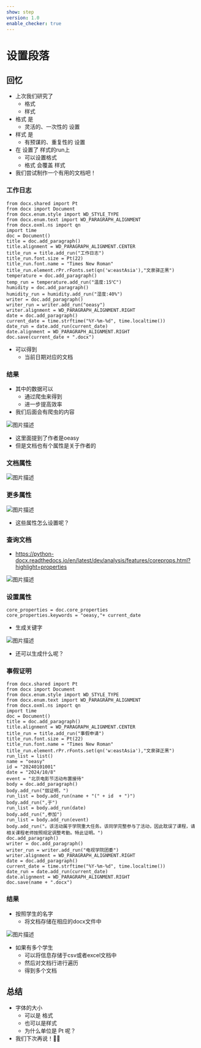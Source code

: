 ```yaml
---
show: step
version: 1.0
enable_checker: true
---
```


# 设置段落

## 回忆

- 上次我们研究了 
	- 格式
	- 样式
- 格式 是  
	- 灵活的、一次性的 设置
- 样式 是
	- 有预谋的、重复性的 设置
- 在 设置了 样式的run上 
	- 可以设置格式
	- 格式 会覆盖 样式
- 我们尝试制作一个有用的文档吧！

### 工作日志

```
from docx.shared import Pt
from docx import Document
from docx.enum.style import WD_STYLE_TYPE
from docx.enum.text import WD_PARAGRAPH_ALIGNMENT
from docx.oxml.ns import qn
import time
doc = Document()
title = doc.add_paragraph()
title.alignment = WD_PARAGRAPH_ALIGNMENT.CENTER
title_run = title.add_run("工作日志")
title_run.font.size = Pt(22)
title_run.font.name = "Times New Roman"
title_run.element.rPr.rFonts.set(qn('w:eastAsia'),"文泉驿正黑")
temperature = doc.add_paragraph()
temp_run = temperature.add_run("温度:15℃")
humidity = doc.add_paragraph()
humidity_run = humidity.add_run("湿度:40%")
writer = doc.add_paragraph()
writer_run = writer.add_run("oeasy")
writer.alignment = WD_PARAGRAPH_ALIGNMENT.RIGHT
date = doc.add_paragraph()
current_date = time.strftime("%Y-%m-%d", time.localtime())
date_run = date.add_run(current_date)
date.alignment = WD_PARAGRAPH_ALIGNMENT.RIGHT
doc.save(current_date + ".docx")
```

- 可以得到
	- 当前日期对应的文档

### 结果

- 其中的数据可以
	- 通过爬虫来得到
	- 进一步提高效率
- 我们后面会有爬虫的内容

![图片描述](https://doc.shiyanlou.com/courses/uid1190679-20240430-1714442699333)

- 这里面提到了作者是oeasy
- 但是文档也有个属性是关于作者的

### 文档属性

![图片描述](https://doc.shiyanlou.com/courses/uid1190679-20240430-1714443568258)

### 更多属性

![图片描述](https://doc.shiyanlou.com/courses/uid1190679-20240430-1714443580767)

- 这些属性怎么设置呢？

### 查询文档

- https://python-docx.readthedocs.io/en/latest/dev/analysis/features/coreprops.html?highlight=properties

![图片描述](https://doc.shiyanlou.com/courses/uid1190679-20240430-1714443612604)

### 设置属性

```
core_properties = doc.core_properties
core_properties.keywords = "oeasy,"+ current_date
```

- 生成关键字

![图片描述](https://doc.shiyanlou.com/courses/uid1190679-20240430-1714444096718)

- 还可以生成什么呢？

### 事假证明

```
from docx.shared import Pt
from docx import Document
from docx.enum.style import WD_STYLE_TYPE
from docx.enum.text import WD_PARAGRAPH_ALIGNMENT
from docx.oxml.ns import qn
import time
doc = Document()
title = doc.add_paragraph()
title.alignment = WD_PARAGRAPH_ALIGNMENT.CENTER
title_run = title.add_run("事假申请")
title_run.font.size = Pt(22)
title_run.font.name = "Times New Roman"
title_run.element.rPr.rFonts.set(qn('w:eastAsia'),"文泉驿正黑")
run_list = list()
name = "oeasy"
id = "20240101001"
date = "2024/10/8"
event = "北京电影节活动布置接待"
body = doc.add_paragraph()
body.add_run("玆证明，")
run_list = body.add_run(name + "(" + id  + ")")
body.add_run(",于")
run_list = body.add_run(date)
body.add_run(",参加")
run_list = body.add_run(event)
body.add_run("。该活动属于学院重大任务。该同学完整参与了活动，因此耽误了课程，请相关课程老师按照规定调整考勤。特此证明。")
doc.add_paragraph()
writer = doc.add_paragraph()
writer_run = writer.add_run("电视学院团委")
writer.alignment = WD_PARAGRAPH_ALIGNMENT.RIGHT
date = doc.add_paragraph()
current_date = time.strftime("%Y-%m-%d", time.localtime())
date_run = date.add_run(current_date)
date.alignment = WD_PARAGRAPH_ALIGNMENT.RIGHT
doc.save(name + ".docx")
```

### 结果

- 按照学生的名字
	- 将文档存储在相应的docx文件中

![图片描述](https://doc.shiyanlou.com/courses/uid1190679-20240430-1714445204192)

- 如果有多个学生 
	- 可以将信息存储于csv或者excel文档中
	- 然后对文档行进行遍历
	- 得到多个文档

## 总结

- 字体的大小 
	- 可以是 格式 
	- 也可以是样式
	- 为什么单位是 Pt 呢？
- 我们下次再说！👋🏻
